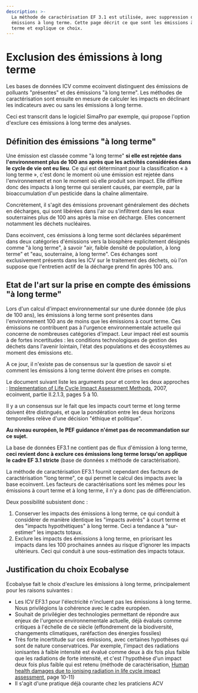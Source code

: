 ```yaml
---
description: >-
  La méthode de caractérisation EF 3.1 est utilisée, avec suppression des
  émissions à long terme. Cette page décrit ce que sont les émissions à long
  terme et explique ce choix.
---
```


# Exclusion des émissions à long terme

Les bases de données ICV comme ecoinvent distinguent des émissions de polluants "présentes" et des émissions "à long terme".   Les méthodes de caractérisation sont ensuite en mesure de calculer les impacts en déclinant les indicateurs avec ou sans les émissions à long terme.

Ceci est transcrit dans le logiciel SimaPro par exemple, qui propose l'option d'exclure ces émissions à long terme des analyses.

## Définition des émissions "à long terme"

Une émission est classée comme "à long terme" **si elle est rejetée dans l'environnement plus de 100 ans après que les activités considérées dans le cycle de vie ont eu lieu**. Ce qui est déterminant pour la classification « à long terme », c'est donc le moment où une émission est rejetée dans l'environnement et non le moment où elle produit son impact. Elle diffère donc des impacts à long terme qui seraient causés, par exemple, par la bioaccumulation d'un pesticide dans la chaîne alimentaire.

Concrètement, il s'agit des émissions provenant généralement des déchets en décharges, qui sont libérées dans l'air ou s'infiltrent dans les eaux souterraines plus de 100 ans après la mise en décharge. Elles concernent notamment les déchets nucléaires.

Dans ecoinvent, ces émissions à long terme sont déclarées séparément dans deux catégories d'émissions vers la biosphère explicitement désignés comme "à long terme", à savoir "air, faible densité de population, à long terme" et "eau, souterraine, à long terme". Ces échanges sont exclusivement présents dans les ICV sur le traitement des déchets, où l'on suppose que l'entretien actif de la décharge prend fin après 100 ans.

## Etat de l'art sur la prise en compte des émissions "à long terme"

Lors d'un calcul d'impact environnemental sur une durée donnée (de plus de 100 ans), les émissions à long terme sont présentes dans l'environnement 100 ans de moins que les émissions à court terme. Ces émissions ne contribuent pas à l'urgence environnementale actuelle qui concerne de nombreuses catégories d'impact. Leur impact réel est soumis à de fortes incertitudes : les conditions technologiques de gestion des déchets dans l'avenir lointain, l'état des populations et des écosystèmes au moment des émissions etc.&#x20;

A ce jour, il n'existe pas de consensus sur la question de savoir si et comment les émissions à long terme doivent être prises en compte.&#x20;

Le document suivant liste les arguments pour et contre les deux approches : [Implementation of Life Cycle Impact Assessment Methods](exclusion-des-emissions-a-long-terme.md#https-esu-services.ch-fileadmin-download-publiclci-03_lcia-implementation.pdf), 2007, ecoinvent, partie II.2.1.3, pages 5 à 10.

Il y a un consensus sur le fait que les impacts court terme et long terme doivent être distingués, et que la pondération entre les deux horizons temporelles relève d'une décision "éthique et politique".&#x20;

**Au niveau européen, le PEF guidance n'émet pas de recommandation sur ce sujet.**

La base de données EF3.1 ne contient pas de flux d'émission à long terme, **ceci revient donc à exclure ces émissions long terme lorsqu'on applique le cadre EF 3.1 stricte** (base de données x méthode de caractérisation).&#x20;

La méthode de caractérisation EF3.1 fournit cependant des facteurs de caractérisation "long terme", ce qui permet le calcul des impacts avec la base ecoinvent. Les facteurs de caractérisations sont les mêmes pour les émissions à court terme et à long terme, il n'y a donc pas de différenciation.&#x20;

Deux possibilité subsistent donc :

1. Conserver les impacts des émissions à long terme, ce qui conduit à considérer de manière identique les "impacts avérés" à court terme et des "impacts hypothétiques" à long terme. Ceci a tendance à "sur-estimer" les impacts totaux.&#x20;
2. Exclure les impacts des émissions à long terme, en priorisant les impacts dans les 100 prochaines années au risque d'ignorer les impacts ultérieurs. Ceci qui conduit à une sous-estimation des impacts totaux.

## Justification du choix Ecobalyse

Ecobalyse fait le choix d'exclure les émissions à long terme, principalement pour les raisons suivantes :&#x20;

* Les ICV EF3.1 pour l'électricité n'incluent pas les émissions à long terme. Nous privilégions la cohérence avec le cadre européen.&#x20;
* Souhait de privilégier des technologies permettant de répondre aux enjeux de l'urgence environnementale actuelle, déjà évalués comme critiques à l'échelle de ce siècle (effondrement de la biodiversité, changements climatiques, raréfaction des énergies fossiles)&#x20;
* Très forte incertitude sur ces émissions, avec certaines hypothèses qui sont de nature conservatrices. Par exemple, l'impact des radiations ionisantes à faible intensité est évalué comme deux à dix fois plus faible que les radiations de forte intensité, et c'est l'hypothèse d'un impact deux fois plus faible qui est retenu (méthode de caractérisation, [Human health damages due to ionising radiation in life cycle impact assessment](https://esu-services.ch/fileadmin/download/frischknecht-2000-HumanHealth.pdf), page 10-11)
* Il s'agit d'une pratique déjà courante chez les praticiens ACV

